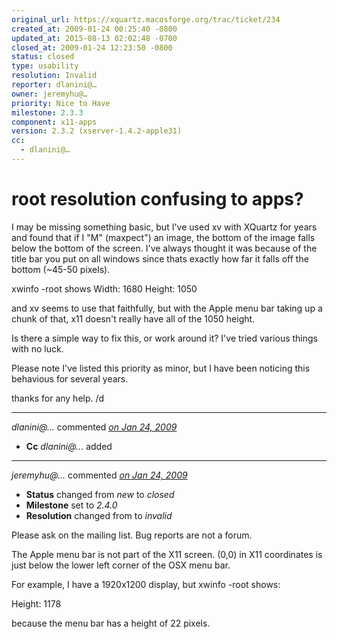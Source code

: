 ```yaml
---
original_url: https://xquartz.macosforge.org/trac/ticket/234
created_at: 2009-01-24 00:25:40 -0800
updated_at: 2015-08-13 02:02:48 -0700
closed_at: 2009-01-24 12:23:50 -0800
status: closed
type: usability
resolution: Invalid
reporter: dlanini@…
owner: jeremyhu@…
priority: Nice to Have
milestone: 2.3.3
component: x11-apps
version: 2.3.2 (xserver-1.4.2-apple31)
cc:
  - dlanini@…
---
```


root resolution confusing to apps?
==================================


I may be missing something basic, but I've used xv with XQuartz for years and found that if I "M" (maxpect") an image, the bottom of the image falls below the bottom of the screen. I've always thought it was because of the title bar you put on all windows since thats exactly how far it falls off the bottom (~45-50 pixels).

xwinfo -root shows
Width: 1680
Height: 1050

and xv seems to use that faithfully, but with the Apple menu bar taking up a chunk of that, x11 doesn't really have all of the 1050 height.

Is there a simple way to fix this, or work around it? I've tried various things with no luck.

Please note I've listed this priority as minor, but I have been noticing this behavious for several years.

thanks for any help.
/d



---

*dlanini@…* commented *[on Jan 24, 2009](https://xquartz.macosforge.org/trac/ticket/234#comment:1 "January 24, 2009 at 12:26 AM PST")*

-   **Cc** *dlanini@…* added



---

*jeremyhu@…* commented *[on Jan 24, 2009](https://xquartz.macosforge.org/trac/ticket/234#comment:2 "January 24, 2009 at 12:23 PM PST")*

-   **Status** changed from *new* to *closed*
-   **Milestone** set to *2.4.0*
-   **Resolution** changed from to *invalid*

Please ask on the mailing list. Bug reports are not a forum.

The Apple menu bar is not part of the X11 screen. (0,0) in X11 coordinates is just below the lower left corner of the OSX menu bar.

For example, I have a 1920x1200 display, but xwinfo -root shows:

Height: 1178

because the menu bar has a height of 22 pixels.



